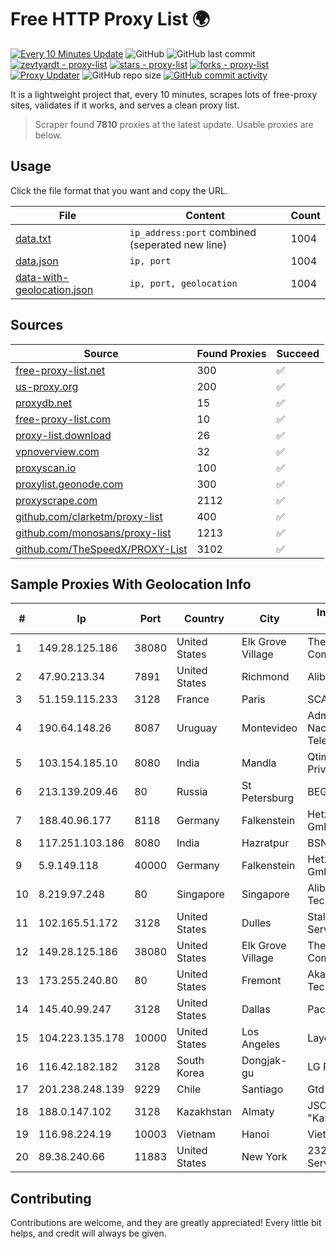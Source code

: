 
# Free HTTP Proxy List 🌍

[![Every 10 Minutes Update](https://github.com/mertguvencli/http-proxy-list/actions/workflows/main.yml/badge.svg?branch=main)](https://github.com/mertguvencli/http-proxy-list/actions/workflows/main.yml)
![GitHub](https://img.shields.io/github/license/mertguvencli/http-proxy-list)
![GitHub last commit](https://img.shields.io/github/last-commit/mertguvencli/http-proxy-list)
[![zevtyardt - proxy-list](https://img.shields.io/static/v1?label=zevtyardt&message=proxy-list&color=blue&logo=github)](https://github.com/zevtyardt/proxy-list "Go to GitHub repo")
[![stars - proxy-list](https://img.shields.io/github/stars/zevtyardt/proxy-list?style=social)](https://github.com/zevtyardt/proxy-list)
[![forks - proxy-list](https://img.shields.io/github/forks/zevtyardt/proxy-list?style=social)](https://github.com/zevtyardt/proxy-list)
[![Proxy Updater](https://github.com/zevtyardt/proxy-list/workflows/Proxy%20Updater/badge.svg)](https://github.com/zevtyardt/proxy-list/actions?query=workflow:"Proxy+Updater")
![GitHub repo size](https://img.shields.io/github/repo-size/zevtyardt/proxy-list)
[![GitHub commit activity](https://img.shields.io/github/commit-activity/m/zevtyardt/proxy-list?logo=commits)](https://github.com/zevtyardt/proxy-list/commits/main)

It is a lightweight project that, every 10 minutes, scrapes lots of free-proxy sites, validates if it works, and serves a clean proxy list.

> Scraper found **7810** proxies at the latest update. Usable proxies are below.

## Usage

Click the file format that you want and copy the URL.

|File|Content|Count|
|----|-------|-----|
|[data.txt](https://raw.githubusercontent.com/mertguvencli/http-proxy-list/main/proxy-list/data.txt)|`ip_address:port` combined (seperated new line)|1004|
|[data.json](https://raw.githubusercontent.com/mertguvencli/http-proxy-list/main/proxy-list/data.json)|`ip, port`|1004|
|[data-with-geolocation.json](https://raw.githubusercontent.com/mertguvencli/http-proxy-list/main/proxy-list/data-with-geolocation.json)|`ip, port, geolocation`|1004|

## Sources

|Source|Found Proxies|Succeed|
|------|-------------|-------|
|[free-proxy-list.net](https://free-proxy-list.net)|300|✅|
|[us-proxy.org](https://www.us-proxy.org)|200|✅|
|[proxydb.net](http://proxydb.net)|15|✅|
|[free-proxy-list.com](https://free-proxy-list.com/?page=&port=&type%5B%5D=http&type%5B%5D=https&up_time=0&search=Search)|10|✅|
|[proxy-list.download](https://www.proxy-list.download/HTTP)|26|✅|
|[vpnoverview.com](https://vpnoverview.com/privacy/anonymous-browsing/free-proxy-servers)|32|✅|
|[proxyscan.io](https://www.proxyscan.io)|100|✅|
|[proxylist.geonode.com](https://proxylist.geonode.com/api/proxy-list?limit=300&page=1&sort_by=lastChecked&sort_type=desc&protocols=http,https)|300|✅|
|[proxyscrape.com](https://api.proxyscrape.com/v2/?request=displayproxies&protocol=http&timeout=10000&country=all&ssl=all&anonymity=all)|2112|✅|
|[github.com/clarketm/proxy-list](https://raw.githubusercontent.com/clarketm/proxy-list/master/proxy-list-raw.txt)|400|✅|
|[github.com/monosans/proxy-list](https://raw.githubusercontent.com/monosans/proxy-list/main/proxies/http.txt)|1213|✅|
|[github.com/TheSpeedX/PROXY-List](https://raw.githubusercontent.com/TheSpeedX/PROXY-List/master/http.txt)|3102|✅|


## Sample Proxies With Geolocation Info

|#|Ip|Port|Country|City|Internet Service Provider|
|-|--|----|-------|----|-------------------------|
|1|149.28.125.186|38080|United States|Elk Grove Village|The Constant Company|
|2|47.90.213.34|7891|United States|Richmond|Alibaba.com LLC|
|3|51.159.115.233|3128|France|Paris|SCALEWAY|
|4|190.64.148.26|8087|Uruguay|Montevideo|Administracion Nacional de Telecomunicaciones|
|5|103.154.185.10|8080|India|Mandla|Qtime Businesses Private Limited|
|6|213.139.209.46|80|Russia|St Petersburg|BEGET.RU|
|7|188.40.96.177|8118|Germany|Falkenstein|Hetzner Online GmbH|
|8|117.251.103.186|8080|India|Hazratpur|BSNL Internet|
|9|5.9.149.118|40000|Germany|Falkenstein|Hetzner Online GmbH|
|10|8.219.97.248|80|Singapore|Singapore|Alibaba (US) Technology Co., Ltd.|
|11|102.165.51.172|3128|United States|Dulles|Stallion Network Services Limited|
|12|149.28.125.186|38080|United States|Elk Grove Village|The Constant Company|
|13|173.255.240.80|80|United States|Fremont|Akamai Technologies, Inc.|
|14|145.40.99.247|3128|United States|Dallas|Packet Host, Inc.|
|15|104.223.135.178|10000|United States|Los Angeles|LayerHost|
|16|116.42.182.182|3128|South Korea|Dongjak-gu|LG POWERCOMM|
|17|201.238.248.139|9229|Chile|Santiago|Gtd Internet S.A|
|18|188.0.147.102|3128|Kazakhstan|Almaty|JSC "KazTransCom"|
|19|116.98.224.19|10003|Vietnam|Hanoi|Viettel Corporation|
|20|89.38.240.66|11883|United States|New York|232web Internet Services|



## Contributing

Contributions are welcome, and they are greatly appreciated! Every
little bit helps, and credit will always be given.

